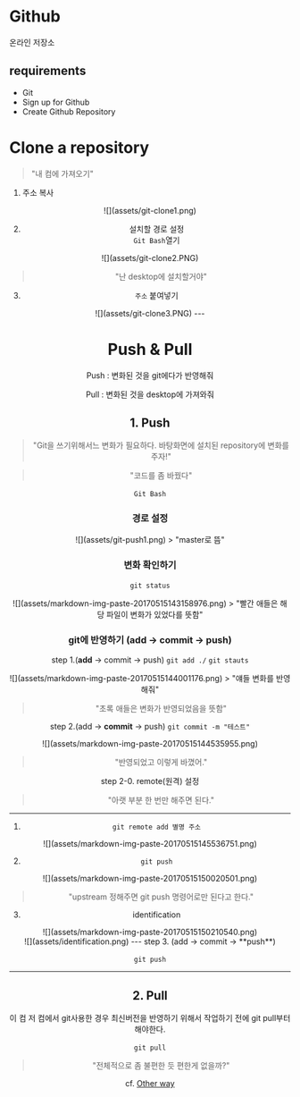 # Github
온라인 저장소

## requirements
- Git
- Sign up for Github
- Create Github Repository

# Clone a repository

> "내 컴에 가져오기"

1. 주소 복사
<center>
![](assets/git-clone1.png)

2. 설치할 경로 설정
<br>`Git Bash`열기
<center>
![](assets/git-clone2.PNG)

> "난 desktop에 설치할거야"

3. `주소` 붙여넣기
<center>
![](assets/git-clone3.PNG)
---

# Push & Pull
Push : 변화된 것을 git에다가 반영해줘

Pull : 변화된 것을 desktop에 가져와줘
## 1. Push
> "Git을 쓰기위해서느 변화가 필요하다. 바탕화면에 설치된 repository에 변화를 주자!"

> "코드를 좀 바꿨다"

`Git Bash`

### 경로 설정
<center>![](assets/git-push1.png)
> "master로 뜸"

### 변화 확인하기

`git status`
<center>
![](assets/markdown-img-paste-20170515143158976.png)
> "빨간 애들은 해당 파일이 변화가 있었다를 뜻함"

### git에 반영하기 (add -> commit -> push)
step 1.(**add** -> commit -> push)
`git add ./` `git stauts`
<center>![](assets/markdown-img-paste-20170515144001176.png)
 > "얘들 변화를 반영해줘"

 > "초록 애들은 변화가 반영되었음을 뜻함"

step 2.(add -> **commit** -> push)
`git commit -m "테스트"`
<center>![](assets/markdown-img-paste-20170515144535955.png)

> "반영되었고 이렇게 바꼈어."

step 2-0. remote(원격) 설정
> "아랫 부분 한 번만 해주면 된다."

---
1. `git remote add 별명 주소`
<center>![](assets/markdown-img-paste-20170515145536751.png)

2. `git push`
<center>![](assets/markdown-img-paste-20170515150020501.png)

> "upstream 정해주면 git push 명령어로만 된다고 한다."

3. identification
<center>![](assets/markdown-img-paste-20170515150210540.png)
<center>![](assets/identification.png)
---
step 3. (add -> commit -> **push**)

`git push`

---
## 2. Pull
이 컴 저 컴에서 git사용한 경우 최신버전을 반영하기 위해서 작업하기 전에 git pull부터 해야한다.

`git pull`

> "전체적으로 좀 불편한 듯 편한게 없을까?"

cf. [Other way](./use-git-in-atom.md)
